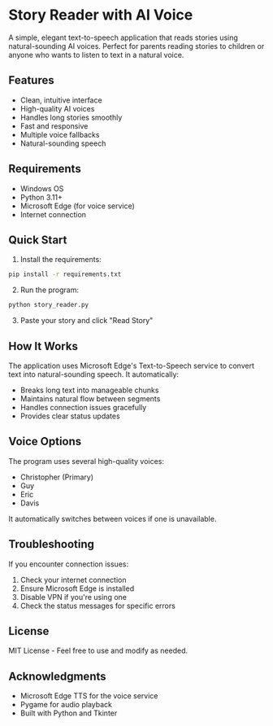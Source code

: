 # Story Reader with AI Voice

A simple, elegant text-to-speech application that reads stories using natural-sounding AI voices. Perfect for parents reading stories to children or anyone who wants to listen to text in a natural voice.

## Features

- Clean, intuitive interface
- High-quality AI voices
- Handles long stories smoothly
- Fast and responsive
- Multiple voice fallbacks
- Natural-sounding speech

## Requirements

- Windows OS
- Python 3.11+
- Microsoft Edge (for voice service)
- Internet connection

## Quick Start

1. Install the requirements:
```bash
pip install -r requirements.txt
```

2. Run the program:
```bash
python story_reader.py
```

3. Paste your story and click "Read Story"

## How It Works

The application uses Microsoft Edge's Text-to-Speech service to convert text into natural-sounding speech. It automatically:

- Breaks long text into manageable chunks
- Maintains natural flow between segments
- Handles connection issues gracefully
- Provides clear status updates

## Voice Options

The program uses several high-quality voices:
- Christopher (Primary)
- Guy
- Eric
- Davis

It automatically switches between voices if one is unavailable.

## Troubleshooting

If you encounter connection issues:
1. Check your internet connection
2. Ensure Microsoft Edge is installed
3. Disable VPN if you're using one
4. Check the status messages for specific errors

## License

MIT License - Feel free to use and modify as needed.

## Acknowledgments

- Microsoft Edge TTS for the voice service
- Pygame for audio playback
- Built with Python and Tkinter
